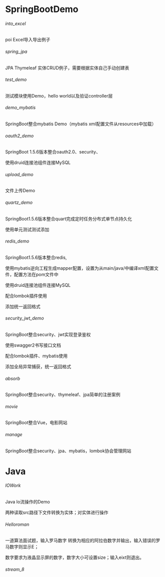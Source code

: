 # SpringBootDemo

###### into_excel

poi Excel导入导出例子

###### spring_jpa

JPA Thymeleaf 实体CRUD例子，需要根据实体自己手动创建表

###### test_demo

测试模块使用Demo，hello world以及验证controller层

###### demo_mybatis

SpringBoot整合mybatis Demo（mybatis xml配置文件从resources中加载）

###### oauth2_demo

SpringBoot 1.5.6版本整合oauth2.0、security、

使用druid连接池组件连接MySQL

###### upload_demo

文件上传Demo

###### quartz_demo

SpringBoot1.5.6版本整合quart完成定时任务分布式单节点持久化

使用单元测试测试添加

###### redis_demo

SpringBoot1.5.6版本整合redis,

使用mybatis逆向工程生成mapper配置，设置为从main/java/中编译xml配置文件，配置方法在pom文件<build>中

使用druid连接池组件连接MySQL

配合lombok插件使用

添加统一返回格式

###### security_jwt_demo

SpringBoot整合security、jwt实现登录鉴权

使用swagger2书写接口文档

配合lombok插件、mybatis使用

添加全局异常捕获，统一返回格式

###### absorb

SpringBoot整合security、thymeleaf、jpa简单的注册案例

###### movie

SpringBoot整合Vue，电影网站

###### manage

SpringBoot整合security、jpa、mybatis，lombok协会管理网站

# Java

###### IOWork

Java Io流操作的Demo

两种读取src路径下文件转换为实体；对实体进行操作

###### Helloroman

一道算法面试题，输入罗马数字 转换为相应的阿拉伯数字并输出，输入错误的罗马数字则显示E；

数字要求为液晶显示屏的数字，数字大小可设置size；输入eixt则退出。

###### stream_8









# 